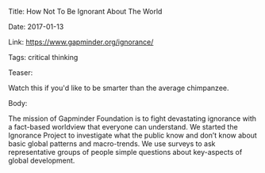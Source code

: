Title: How Not To Be Ignorant About The World

Date: 2017-01-13

Link: https://www.gapminder.org/ignorance/

Tags: critical thinking

Teaser:

Watch this if you'd like to be smarter than the average chimpanzee. 

Body:

The mission of Gapminder Foundation is to fight devastating ignorance with a fact-based worldview that everyone can understand. We started the Ignorance Project to investigate what the public know and don’t know about basic global patterns and macro-trends. We use surveys to ask representative groups of people simple questions about key-aspects of global development.

